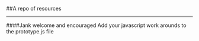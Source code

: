 ##A repo of resources
*****

####Jank welcome and encouraged
Add your javascript work arounds to the prototype.js file
